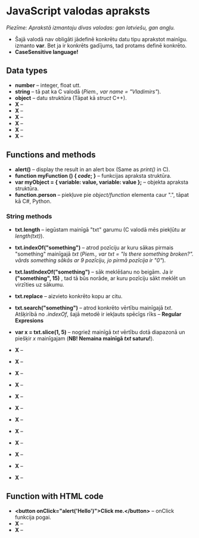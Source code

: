 # JavaScript valodas apraksts
*Piezīme: Aprakstā izmantoju divas valodas: gan latviešu, gan angļu.*  
- Šajā valodā nav obligāti jādefinē konkrētu datu tipu aprakstot mainīgu. izmanto **var**. Bet ja ir konkrēts gadījums, tad protams definē konkrēto.  
- **CaseSensitive language!**

## Data types
- **number** – integer, float utt.  
- **string** – tā pat ka C valodā (*Piem., var name = "Vladimirs"*).  
- **object** – datu struktūra (Tāpat kā *struct* C++).  
- **X** –
- **X** –
- **X** –
- **X** –
- **X** –
- **X** –

## Functions and methods
- **alert()** – display the result in an alert box (Same as *print()* in C).  
- **function myFunction () { *code*; }** – funkcijas apraksta struktūra.  
- **var myObject = { variable: value, variable: value };** – objekta apraksta struktūra.  
- **function.person** – piekļuve pie *object/function* elementa caur ".", tāpat kā C#, Python.  

### String methods
- **txt.length** – iegūstam mainīgā "txt" garumu (C valodā mēs piekļūtu ar *length(txt)*).  
- **txt.indexOf("something")** – atrod pozīciju ar kuru sākas pirmais "something" mainīgajā *txt* (*Piem., var txt = "Is there something broken?". vārds something sākās ar 9 pozīciju, jo pirmā pozīcija ir "0"*).  
- **txt.lastIndexOf("something")** – sāk meklēšanu no beigām. Ja ir **("something", 15)** , tad tā būs norāde, ar kuru pozīciju sākt meklēt un virzīties uz sākumu.  
- **txt.replace** – aizvieto konkrēto kopu ar citu.  
- **txt.search("something")** – atrod konkrēto vērtību mainīgajā *txt*. Atšķirībā no *.indexOf*, šajā metodē ir iekļauts spēcīgs rīks – **Regular Expresions**   
- **var x = txt.slice(1, 5)** – nogriež mainīgā *txt* vērtību dotā diapazonā un piešķir *x* mainīgajam (**NB! Nemaina mainīgā *txt* saturu!**).  

- **X** –
- **X** –
- **X** –
- **X** –
- **X** –
- **X** –
- **X** –
- **X** –
- **X** –
- **X** –

- **X** –
- **X** –

## Function with HTML code
- **\<button onClick="alert('Hello')">Click me.\</button>** – onClick funkcija pogai. 
- **X** –
- **X** –
